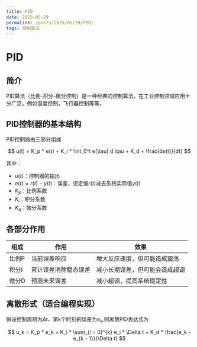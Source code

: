 ```yaml
---
title: PID
date: 2025-05-29
permalink: /posts/2025/05/29/PID/
tags: 控制算法
---
```


# PID
## 简介
PID算法（比例-积分-微分控制）是一种经典的控制算法，在工业控制领域应用十分广泛，例如温度控制，飞行器控制等等。
## PID控制器的基本结构
PID控制器由三部分组成

$$
u(t) = K_p *  e(t) + K_i * \int_0^t e(\tau) d \tau + K_d + \frac{de(t)}{dt}
$$

其中：
- $u(t)$：控制器的输出
- $e(t) = r(t) - y(t)$：误差，设定值$r(t)$减去系统实际值$y(t)$
- $K_p$：比例系数
- $K_i$：积分系数
- $K_d$：微分系数

## 各部分作用

|组成|作用|效果|
|---|---|---|
|比例P|当前误差响应|增大反应速度，但可能造成震荡|
|积分I|累计误差消除稳态误差|减小长期误差，但可能会造成超调|
|微分D|预测未来误差|减小超调，提高系统稳定性|

## 离散形式（适合编程实现）
假设控制周期为$\Delta t$，第k个时刻的误差为$e_k$,则离散PID表达式为

$$
u_k = K_p * e_k + K_i * \sum_{i = 0}^{k} e_i * \Delta t + K_d * \frac{e_k - e_{k - 1}}{\Delta t}
$$




